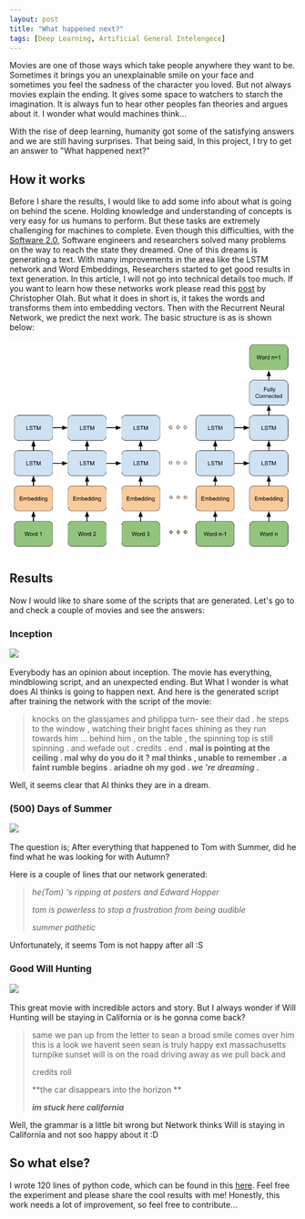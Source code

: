 ```yaml
---
layout: post
title: "What happened next?"
tags: [Deep Learning, Artificial General Intelengece]
---
```




Movies are one of those ways which take people anywhere they want to be. Sometimes it brings you an unexplainable smile on your face and sometimes you feel the sadness of the character you loved.  But not always movies explain the ending. It gives some space to watchers to starch the imagination. It is always fun to hear other peoples fan theories and argues about it. I wonder what would machines think...



With the rise of deep learning, humanity got some of the satisfying answers and we are still having surprises. That being said, In this project, I try to get an answer to "What happened next?" 

## How it works 



Before I share the results, I would like to add some info about what is going on behind the scene. Holding knowledge and understanding of concepts is very easy for us humans to perform. But these tasks are extremely challenging for machines to complete. Even though this difficulties, with the [Software 2.0](https://medium.com/@karpathy/software-2-0-a64152b37c35), Software engineers and researchers solved many problems on the way to reach the state they dreamed. One of this dreams is generating a text. With many improvements in the area like the LSTM network and Word Embeddings, Researchers started to get good results in text generation. In this article, I will not go into technical details too much. If you want to learn how these networks work please read this [post](http://colah.github.io/posts/2015-08-Understanding-LSTMs/) by Christopher Olah.  But what it does in short is, it takes the words and transforms them into embedding vectors. Then with the Recurrent Neural Network, we predict the next work. The basic structure is as is shown below:

![](https://raw.githubusercontent.com/AhmetHamzaEmra/ahmethamzaemra.github.io/master/images/whnn.png)

## Results



Now I would like to share some of the scripts that are generated. Let's go to and check a couple of movies and see the answers:

### Inception

![](https://f.ptcdn.info/598/020/000/1403869288-Xi5bkK67T-o.jpg)

Everybody has an opinion about inception. The movie has everything, mindblowing script, and an unexpected ending. But What I wonder is what does AI thinks is going to happen next. And here is the generated script after training the network with the script of the movie:

> knocks on the glassjames and philippa turn- see their dad . he steps to the window , watching their bright faces shining as they run towards him ... behind him , on the table , the spinning top is still spinning . and wefade out . credits . end . **mal is pointing at the ceiling . mal why do you do it ? mal thinks , unable to remember . a faint rumble begins . ariadne oh my god . *we 're dreaming* .**

Well, it seems clear that AI thinks they are in a dream.  

### (500) Days of Summer

![](https://wallpapermemory.com/uploads/689/500-days-of-summer-wallpaper-1080p-318929.jpg)

 The question is; After everything that happened to Tom with Summer, did he find what he was looking for with Autumn? 

Here is a couple of lines that our network generated:

> *he(Tom) 's ripping at posters and Edward Hopper*
>
> *tom is powerless to stop a frustration from being audible*
>
> *summer pathetic*

Unfortunately, it seems Tom is not happy after all :S

### Good Will Hunting

![](http://epicness.jpn.org/wp-content/uploads/2015/11/good_will_hunting1.jpg)

This great movie with incredible actors and story. But I always wonder if Will Hunting will be staying in California or is he gonna come back?

> same we pan up from the letter to sean a broad smile comes over him this is a look we havent seen sean is truly happy ext massachusetts turnpike sunset will is on the road driving away as we pull back and 
>
> credits roll 
>
> **the car disappears into the horizon **
>
> ***im stuck here california***

Well, the grammar is a little bit wrong but Network thinks Will is staying in California and not soo happy about it :D 

## So what else?



I wrote 120 lines of python code, which can be found in this [here](https://github.com/AhmetHamzaEmra/What_happened_next). Feel free the experiment and please share the cool results with me! Honestly, this work needs a lot of improvement, so feel free to contribute...






